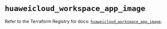 # `huaweicloud_workspace_app_image`

Refer to the Terraform Registry for docs: [`huaweicloud_workspace_app_image`](https://registry.terraform.io/providers/huaweicloud/huaweicloud/1.71.1/docs/resources/workspace_app_image).
